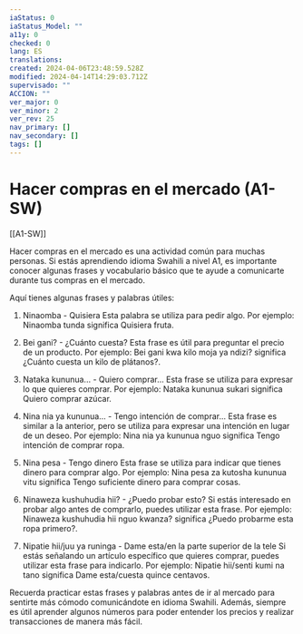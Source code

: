```yaml
---
iaStatus: 0
iaStatus_Model: ""
a11y: 0
checked: 0
lang: ES
translations: 
created: 2024-04-06T23:48:59.528Z
modified: 2024-04-14T14:29:03.712Z
supervisado: ""
ACCION: ""
ver_major: 0
ver_minor: 2
ver_rev: 25
nav_primary: []
nav_secondary: []
tags: []
---
```

# Hacer compras en el mercado (A1-SW)

[[A1-SW]]

Hacer compras en el mercado es una actividad común para muchas personas. Si estás aprendiendo idioma Swahili a nivel A1, es importante conocer algunas frases y vocabulario básico que te ayude a comunicarte durante tus compras en el mercado.

Aquí tienes algunas frases y palabras útiles:

1. Ninaomba - Quisiera
   Esta palabra se utiliza para pedir algo. Por ejemplo: Ninaomba tunda significa Quisiera fruta.

2. Bei gani? - ¿Cuánto cuesta?
   Esta frase es útil para preguntar el precio de un producto. Por ejemplo: Bei gani kwa kilo moja ya ndizi? significa ¿Cuánto cuesta un kilo de plátanos?.

3. Nataka kununua... - Quiero comprar...
   Esta frase se utiliza para expresar lo que quieres comprar. Por ejemplo: Nataka kununua sukari significa Quiero comprar azúcar.

4. Nina nia ya kununua... - Tengo intención de comprar...
   Esta frase es similar a la anterior, pero se utiliza para expresar una intención en lugar de un deseo. Por ejemplo: Nina nia ya kununua nguo significa Tengo intención de comprar ropa.

5. Nina pesa - Tengo dinero
   Esta frase se utiliza para indicar que tienes dinero para comprar algo. Por ejemplo: Nina pesa za kutosha kununua vitu significa Tengo suficiente dinero para comprar cosas.

6. Ninaweza kushuhudia hii? - ¿Puedo probar esto?
   Si estás interesado en probar algo antes de comprarlo, puedes utilizar esta frase. Por ejemplo: Ninaweza kushuhudia hii nguo kwanza? significa ¿Puedo probarme esta ropa primero?.

7. Nipatie hii/juu ya runinga - Dame esta/en la parte superior de la tele
   Si estás señalando un artículo específico que quieres comprar, puedes utilizar esta frase para indicarlo. Por ejemplo: Nipatie hii/senti kumi na tano significa Dame esta/cuesta quince centavos.

Recuerda practicar estas frases y palabras antes de ir al mercado para sentirte más cómodo comunicándote en idioma Swahili. Además, siempre es útil aprender algunos números para poder entender los precios y realizar transacciones de manera más fácil.
